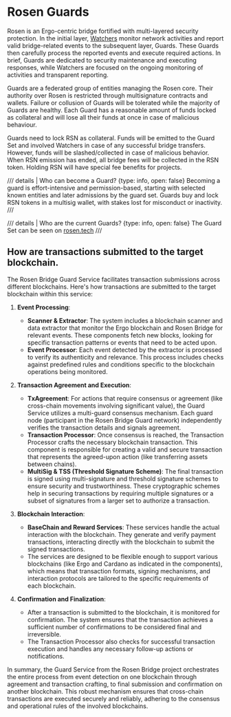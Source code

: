 # Rosen Guards

Rosen is an Ergo-centric bridge fortified with multi-layered security protection. In the initial layer, [Watchers](rosen-watcher.md) monitor network activities and report valid bridge-related events to the subsequent layer, Guards. These Guards then carefully process the reported events and execute required actions. In brief, Guards are dedicated to security maintenance and executing responses, while Watchers are focused on the ongoing monitoring of activities and transparent reporting.

Guards are a federated group of entities managing the Rosen core. Their authority over Rosen is restricted through multisignature contracts and wallets. Failure or collusion of Guards will be tolerated while the majority of Guards are healthy. Each Guard has a reasonable amount of funds locked as collateral and will lose all their funds at once in case of malicious behaviour.

Guards need to lock RSN as collateral. Funds will be emitted to the Guard Set and involved Watchers in case of any successful bridge transfers. However, funds will be slashed/collected in case of malicious behavior. When RSN emission has ended, all bridge fees will be collected in the RSN token. Holding RSN will have special fee benefits for projects.

/// details | Who can become a Guard?
     {type: info, open: false}
Becoming a guard is effort-intensive and permission-based, starting with selected known entities and later admissions by the guard set. Guards buy and lock RSN tokens in a multisig wallet, with stakes lost for misconduct or inactivity.
///

/// details | Who are the current Guards?
     {type: info, open: false}
The Guard Set can be seen on [rosen.tech](https://rosen.tech/)
///

## How are transactions submitted to the target blockchain.

The Rosen Bridge Guard Service facilitates transaction submissions across different blockchains. Here's how transactions are submitted to the target blockchain within this service:

1. **Event Processing**:
      - **Scanner & Extractor**: The system includes a blockchain scanner and data extractor that monitor the Ergo blockchain and Rosen Bridge for relevant events. These components fetch new blocks, looking for specific transaction patterns or events that need to be acted upon.
      - **Event Processor**: Each event detected by the extractor is processed to verify its authenticity and relevance. This process includes checks against predefined rules and conditions specific to the blockchain operations being monitored.

2. **Transaction Agreement and Execution**:
      - **TxAgreement**: For actions that require consensus or agreement (like cross-chain movements involving significant value), the Guard Service utilizes a multi-guard consensus mechanism. Each guard node (participant in the Rosen Bridge Guard network) independently verifies the transaction details and signals agreement.
      - **Transaction Processor**: Once consensus is reached, the Transaction Processor crafts the necessary blockchain transaction. This component is responsible for creating a valid and secure transaction that represents the agreed-upon action (like transferring assets between chains).
      - **MultiSig & TSS (Threshold Signature Scheme)**: The final transaction is signed using multi-signature and threshold signature schemes to ensure security and trustworthiness. These cryptographic schemes help in securing transactions by requiring multiple signatures or a subset of signatures from a larger set to authorize a transaction.

3. **Blockchain Interaction**:
      - **BaseChain and Reward Services**: These services handle the actual interaction with the blockchain. They generate and verify payment transactions, interacting directly with the blockchain to submit the signed transactions.
      - The services are designed to be flexible enough to support various blockchains (like Ergo and Cardano as indicated in the components), which means that transaction formats, signing mechanisms, and interaction protocols are tailored to the specific requirements of each blockchain.

4. **Confirmation and Finalization**:
      - After a transaction is submitted to the blockchain, it is monitored for confirmation. The system ensures that the transaction achieves a sufficient number of confirmations to be considered final and irreversible.
      - The Transaction Processor also checks for successful transaction execution and handles any necessary follow-up actions or notifications.

In summary, the Guard Service from the Rosen Bridge project orchestrates the entire process from event detection on one blockchain through agreement and transaction crafting, to final submission and confirmation on another blockchain. This robust mechanism ensures that cross-chain transactions are executed securely and reliably, adhering to the consensus and operational rules of the involved blockchains.